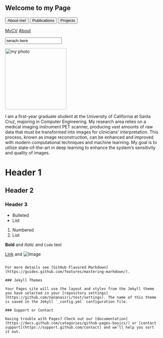 ## Welcome to my Page
  
<button type="about.html" onclick="alert('You pressed the button!')">About me!</button> <button type="button" onclick="alert('You pressed the button!')">Publications </button>  <button type="about.html" onclick="alert('You pressed the button!')">Projects</button>

<a href="https://nananasiri.github.io/Nahid-Nasiri/Nahid_Nasiri_CV.pdf">MyCV</a>
<a href="https://nananasiri.github.io/Nahid-Nasiri/about.html">About</a>

<form action="https://www.google.com">
    <input type="test" value="serach here" />
</form>


<img src="nahid.png" alt="my photo" style="height: 200px; width: 200px">

<p align=left> I am a first-year graduate student at the University of California at Santa Cruz, majoring in Computer Engineering. My research area relies on a medical imaging instrument PET scanner, producing vast amounts of raw data that must be transformed into images for clinicians’ interpretation. This process, known as image reconstruction, can be enhanced and improved with modern computational techniques and machine learning. My goal is to utilize state-of-the-art in deep learning to enhance the system’s sensitivity and quality of images.</p>


# Header 1
## Header 2
### Header 3

- Bulleted
- List

1. Numbered
2. List

**Bold** and _Italic_ and `Code` text

[Link](url) and ![Image](src)
```

For more details see [GitHub Flavored Markdown](https://guides.github.com/features/mastering-markdown/).

### Jekyll Themes

Your Pages site will use the layout and styles from the Jekyll theme you have selected in your [repository settings](https://github.com/nananasiri/test/settings). The name of this theme is saved in the Jekyll `_config.yml` configuration file.

### Support or Contact

Having trouble with Pages? Check out our [documentation](https://docs.github.com/categories/github-pages-basics/) or [contact support](https://support.github.com/contact) and we’ll help you sort it out.
